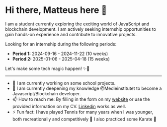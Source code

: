 # Hi there, Matteus here 👋

I am a student currently exploring the exciting world of JavaScript and blockchain development. I am actively seeking internship opportunities to gain hands-on experience and contribute to innovative projects.

Looking for an internship during the following periods:
- **Period 1:** 2024-09-16 - 2024-11-22 (10 weeks)
- **Period 2:** 2025-01-06 - 2025-04-18 (15 weeks)

Let's make some tech magic happen! ✨🚀

------------------------------------
- 🔭 I am currently working on some school projects.
- 🌱 I am currently deepening my knowledge @Medieinstitutet to become a Javascript/Blockchain developer.
- 📫 How to reach me: By filling in the form on my [website](https://www.northcrisp.com) or use the provided information on my CV. [Linkedin](https://www.linkedin.com/in/matteus-g/) works as well.
- ⚡ Fun fact: I have played Tennis for many years when I was younger, both recreationally and competitively 🎾 I also practiced some Karate 🥋
